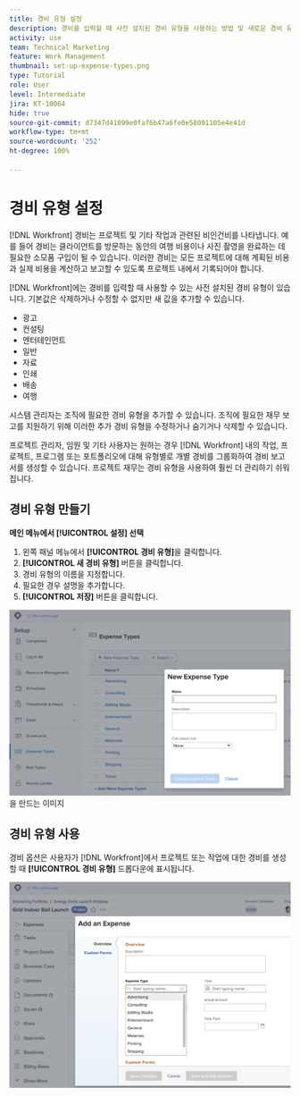 ```yaml
---
title: 경비 유형 설정
description: 경비를 입력할 때 사전 설치된 경비 유형을 사용하는 방법 및 새로운 경비 유형을 만드는 방법을 알아봅니다.
activity: use
team: Technical Marketing
feature: Work Management
thumbnail: set-up-expense-types.png
type: Tutorial
role: User
level: Intermediate
jira: KT-10064
hide: true
source-git-commit: d7347d41099e0faf6b47a6fe0e58091105e4e41d
workflow-type: tm+mt
source-wordcount: '252'
ht-degree: 100%

---
```


# 경비 유형 설정

[!DNL Workfront] 경비는 프로젝트 및 기타 작업과 관련된 비인건비를 나타냅니다. 예를 들어 경비는 클라이언트를 방문하는 동안의 여행 비용이나 사진 촬영을 완료하는 데 필요한 소모품 구입이 될 수 있습니다. 이러한 경비는 모든 프로젝트에 대해 계획된 비용과 실제 비용을 계산하고 보고할 수 있도록 프로젝트 내에서 기록되어야 합니다.

[!DNL Workfront]에는 경비를 입력할 때 사용할 수 있는 사전 설치된 경비 유형이 있습니다. 기본값은 삭제하거나 수정할 수 없지만 새 값을 추가할 수 있습니다.

* 광고
* 컨설팅
* 엔터테인먼트
* 일반
* 자료
* 인쇄
* 배송
* 여행

시스템 관리자는 조직에 필요한 경비 유형을 추가할 수 있습니다. 조직에 필요한 재무 보고를 지원하기 위해 이러한 추가 경비 유형을 수정하거나 숨기거나 삭제할 수 있습니다.

프로젝트 관리자, 임원 및 기타 사용자는 원하는 경우 [!DNL Workfront] 내의 작업, 프로젝트, 프로그램 또는 포트폴리오에 대해 유형별로 개별 경비를 그룹화하여 경비 보고서를 생성할 수 있습니다. 프로젝트 재무는 경비 유형을 사용하여 훨씬 더 관리하기 쉬워집니다.

## 경비 유형 만들기

**메인 메뉴에서 [!UICONTROL 설정] 선택**

1. 왼쪽 패널 메뉴에서 **[!UICONTROL 경비 유형]**&#x200B;을 클릭합니다.
1. **[!UICONTROL 새 경비 유형]** 버튼을 클릭합니다.
1. 경비 유형의 이름을 지정합니다.
1. 필요한 경우 설명을 추가합니다.
1. **[!UICONTROL 저장]** 버튼을 클릭합니다.

![새 [!UICONTROL 경비 유형]](assets/setting-up-finances-6.png)을 만드는 이미지

## 경비 유형 사용

경비 옵션은 사용자가 [!DNL Workfront]에서 프로젝트 또는 작업에 대한 경비를 생성할 때 **[!UICONTROL 경비 유형]** 드롭다운에 표시됩니다.

![새 경비를 추가하는 이미지](assets/setting-up-finances-7.png)
